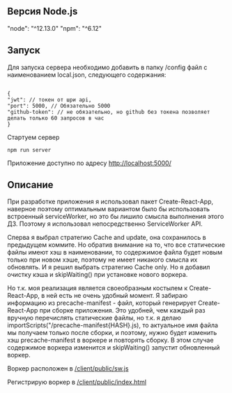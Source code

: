 ## Версия Node.js

"node": "^12.13.0"
"npm": "^6.12"

## Запуск

Для запуска сервера необходимо добавить в папку /config файл с наименованием local.json, следующего содержания:

```

{
"jwt": // токен от шри api,
"port": 5000, // Обязательно 5000
"github-token": // не обязательно, но github без токена позволяет делать только 60 запросов в час
}

```

Стартуем сервер

```
npm run server
```

Приложение доступно по адресу
[http://localhost:5000/](http://localhost:5000/)

## Описание

При разработке приложения я использовал пакет Create-React-App, наверное поэтому оптимальным вариантом было бы использовать встроенный serviceWorker, но это бы лишило смысла выполнения этого ДЗ. Поэтому я использовал непосредственно ServiceWorker API.

Сперва я выбрал стратегию Cache and update, она сохранилось в предыдущем коммите.
Но обратив внимание на то, что все статические файлы имеют хэш в наименовании, то содержимое файла будет новым только при новом хэше, поэтому не имеет никакого смысла их обновлять.
И я решил выбрать стратегию Cache only. Но я добавил очистку кэша и skipWaiting() при установке нового воркера.

Но т.к. моя реализация является своеобразным костылем к Create-React-App, в ней есть не очень удобный момент. Я забираю информацию из precache-manifest - файл, который генерирует Create-React-App при сборке приложения. Это удобней, чем каждый раз вручную перечислять статические файлы, но т.к. я делаю importScripts("/precache-manifest{HASH}.js), то актуальное имя файла мы получаем только после сборки, и поэтому, нужно будет изменить хэш precache-manifest в воркере и повторять сборку. В этом случае содержимое воркера изменится и skipWaiting() запустит обновленный воркер.

Воркер расположен в [/client/public/sw.js](https://github.com/mgkOV/shri-ci-server/blob/workers/client/public/sw.js)

Регистрирую воркер в [/client/public/index.html](https://github.com/mgkOV/shri-ci-server/blob/workers/client/public/index.html)
